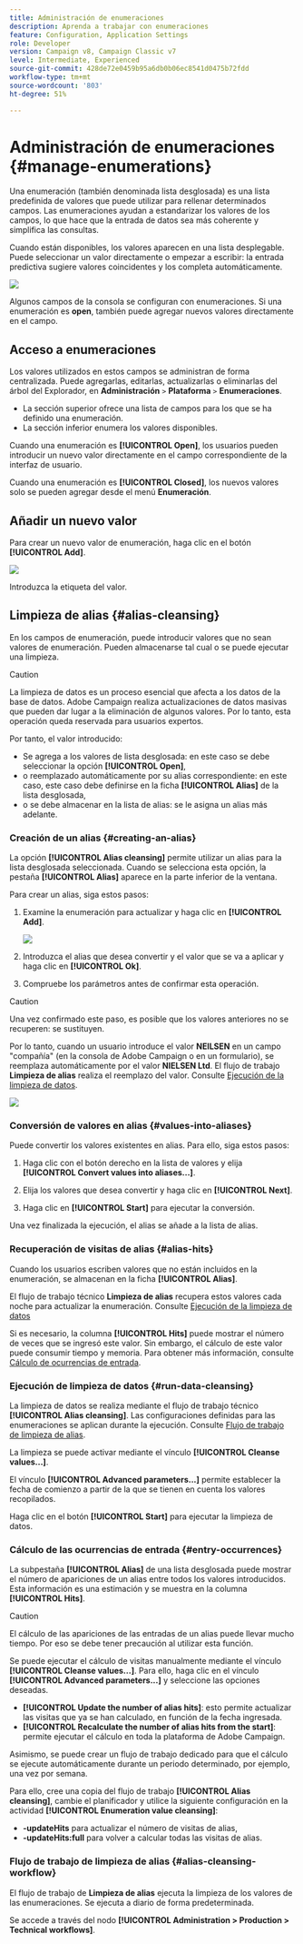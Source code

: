 ```yaml
---
title: Administración de enumeraciones
description: Aprenda a trabajar con enumeraciones
feature: Configuration, Application Settings
role: Developer
version: Campaign v8, Campaign Classic v7
level: Intermediate, Experienced
source-git-commit: 428de72e0459b95a6db0b06ec8541d0475b72fdd
workflow-type: tm+mt
source-wordcount: '803'
ht-degree: 51%

---
```


# Administración de enumeraciones {#manage-enumerations}

Una enumeración (también denominada lista desglosada) es una lista predefinida de valores que puede utilizar para rellenar determinados campos. Las enumeraciones ayudan a estandarizar los valores de los campos, lo que hace que la entrada de datos sea más coherente y simplifica las consultas.

Cuando están disponibles, los valores aparecen en una lista desplegable. Puede seleccionar un valor directamente o empezar a escribir: la entrada predictiva sugiere valores coincidentes y los completa automáticamente.

![](assets/enum_values.png)

Algunos campos de la consola se configuran con enumeraciones. Si una enumeración es **open**, también puede agregar nuevos valores directamente en el campo.

## Acceso a enumeraciones

Los valores utilizados en estos campos se administran de forma centralizada. Puede agregarlas, editarlas, actualizarlas o eliminarlas del árbol del Explorador, en **Administración** `>` **Plataforma** `>` **Enumeraciones**.

* La sección superior ofrece una lista de campos para los que se ha definido una enumeración.
* La sección inferior enumera los valores disponibles.

Cuando una enumeración es **[!UICONTROL Open]**, los usuarios pueden introducir un nuevo valor directamente en el campo correspondiente de la interfaz de usuario.

Cuando una enumeración es **[!UICONTROL Closed]**, los nuevos valores solo se pueden agregar desde el menú **Enumeración**.

## Añadir un nuevo valor

Para crear un nuevo valor de enumeración, haga clic en el botón **[!UICONTROL Add]**.

![](assets/enumeration_screen.png)

Introduzca la etiqueta del valor.


## Limpieza de alias {#alias-cleansing}

En los campos de enumeración, puede introducir valores que no sean valores de enumeración. Pueden almacenarse tal cual o se puede ejecutar una limpieza.

>[!CAUTION]
>
>La limpieza de datos es un proceso esencial que afecta a los datos de la base de datos. Adobe Campaign realiza actualizaciones de datos masivas que pueden dar lugar a la eliminación de algunos valores. Por lo tanto, esta operación queda reservada para usuarios expertos.

Por tanto, el valor introducido:

* Se agrega a los valores de lista desglosada: en este caso se debe seleccionar la opción **[!UICONTROL Open]**,
* o reemplazado automáticamente por su alias correspondiente: en este caso, este caso debe definirse en la ficha **[!UICONTROL Alias]** de la lista desglosada,
* o se debe almacenar en la lista de alias: se le asigna un alias más adelante.

### Creación de un alias {#creating-an-alias}

La opción **[!UICONTROL Alias cleansing]** permite utilizar un alias para la lista desglosada seleccionada. Cuando se selecciona esta opción, la pestaña **[!UICONTROL Alias]** aparece en la parte inferior de la ventana.

Para crear un alias, siga estos pasos:

1. Examine la enumeración para actualizar y haga clic en **[!UICONTROL Add]**.

   ![](assets/enumeration_alias_create.png)

1. Introduzca el alias que desea convertir y el valor que se va a aplicar y haga clic en **[!UICONTROL Ok]**.

1. Compruebe los parámetros antes de confirmar esta operación.

>[!CAUTION]
>
>Una vez confirmado este paso, es posible que los valores anteriores no se recuperen: se sustituyen.

Por lo tanto, cuando un usuario introduce el valor **NEILSEN** en un campo &quot;compañía&quot; (en la consola de Adobe Campaign o en un formulario), se reemplaza automáticamente por el valor **NIELSEN Ltd**. El flujo de trabajo **Limpieza de alias** realiza el reemplazo del valor. Consulte [Ejecución de la limpieza de datos](#running-data-cleansing).

![](assets/enumeration_alias_use.png)

### Conversión de valores en alias {#values-into-aliases}

Puede convertir los valores existentes en alias. Para ello, siga estos pasos:

1. Haga clic con el botón derecho en la lista de valores y elija **[!UICONTROL Convert values into aliases...]**.

1. Elija los valores que desea convertir y haga clic en **[!UICONTROL Next]**.

1. Haga clic en **[!UICONTROL Start]** para ejecutar la conversión.

Una vez finalizada la ejecución, el alias se añade a la lista de alias.

### Recuperación de visitas de alias {#alias-hits}

Cuando los usuarios escriben valores que no están incluidos en la enumeración, se almacenan en la ficha **[!UICONTROL Alias]**.

El flujo de trabajo técnico **Limpieza de alias** recupera estos valores cada noche para actualizar la enumeración. Consulte [Ejecución de la limpieza de datos](#running-data-cleansing)

Si es necesario, la columna **[!UICONTROL Hits]** puede mostrar el número de veces que se ingresó este valor. Sin embargo, el cálculo de este valor puede consumir tiempo y memoria. Para obtener más información, consulte [Cálculo de ocurrencias de entrada](#calculating-entry-occurrences).

### Ejecución de limpieza de datos {#run-data-cleansing}

La limpieza de datos se realiza mediante el flujo de trabajo técnico **[!UICONTROL Alias cleansing]**. Las configuraciones definidas para las enumeraciones se aplican durante la ejecución. Consulte [Flujo de trabajo de limpieza de alias](#alias-cleansing-workflow).

La limpieza se puede activar mediante el vínculo **[!UICONTROL Cleanse values...]**.

El vínculo **[!UICONTROL Advanced parameters...]** permite establecer la fecha de comienzo a partir de la que se tienen en cuenta los valores recopilados.

Haga clic en el botón **[!UICONTROL Start]** para ejecutar la limpieza de datos.

### Cálculo de las ocurrencias de entrada {#entry-occurrences}

La subpestaña **[!UICONTROL Alias]** de una lista desglosada puede mostrar el número de apariciones de un alias entre todos los valores introducidos. Esta información es una estimación y se muestra en la columna **[!UICONTROL Hits]**.

>[!CAUTION]
>
>El cálculo de las apariciones de las entradas de un alias puede llevar mucho tiempo. Por eso se debe tener precaución al utilizar esta función.

Se puede ejecutar el cálculo de visitas manualmente mediante el vínculo **[!UICONTROL Cleanse values...]**. Para ello, haga clic en el vínculo **[!UICONTROL Advanced parameters...]** y seleccione las opciones deseadas.

* **[!UICONTROL Update the number of alias hits]**: esto permite actualizar las visitas que ya se han calculado, en función de la fecha ingresada.
* **[!UICONTROL Recalculate the number of alias hits from the start]**: permite ejecutar el cálculo en toda la plataforma de Adobe Campaign.

Asimismo, se puede crear un flujo de trabajo dedicado para que el cálculo se ejecute automáticamente durante un periodo determinado, por ejemplo, una vez por semana.

Para ello, cree una copia del flujo de trabajo **[!UICONTROL Alias cleansing]**, cambie el planificador y utilice la siguiente configuración en la actividad **[!UICONTROL Enumeration value cleansing]**:

* **-updateHits** para actualizar el número de visitas de alias,
* **-updateHits:full** para volver a calcular todas las visitas de alias.

### Flujo de trabajo de limpieza de alias {#alias-cleansing-workflow}

El flujo de trabajo de **Limpieza de alias** ejecuta la limpieza de los valores de las enumeraciones. Se ejecuta a diario de forma predeterminada.

Se accede a través del nodo **[!UICONTROL Administration > Production > Technical workflows]**.


